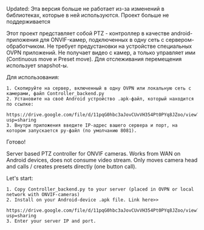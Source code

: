 Updated: Эта версия больше не работает из-за изменений в библиотеках, которые в ней используются. Проект больше не поддерживается

Этот проект представляет собой PTZ - контроллер в качестве android-приложения для ONVIF-камер, подключенных в одну сеть с сервером-обработчиком. Не требует предустановки на устройстве специальных OVPN приложений. Не получает видео с камер, а только управляет ими (Continuous move и Preset move). Для отслеживания перемещения использует snapshot-ы. 

Для использования:

    1. Скопируйте на сервер, включенный в одну OVPN или локальную сеть с камерами, файл Controller_backend.py
    2. Установите на своё Android устройство .apk-файл, который находится по ссылке:
        https://drive.google.com/file/d/11pqG0hbc3aJovCUvVH354Pt0PYq8JZoo/view?usp=sharing
    3. Внутри приложения введите IP-адрес вашего сервера и порт, на котором запускается py-файл (по умолчанию 8081).
    
Готово!


Server based PTZ controller for ONVIF cameras. Works from WAN on Android devices, does not consume video stream. Only moves camera head and calls / creates presets directly (one button call).

Let's start:

    1. Copy Controller_backend.py to your server (placed in OVPN or local network with ONVIF-cameras)
    2. Install on your Android-device .apk file. Link here>>
            https://drive.google.com/file/d/11pqG0hbc3aJovCUvVH354Pt0PYq8JZoo/view?usp=sharing
    3. Enter your server IP and port.
    
    
